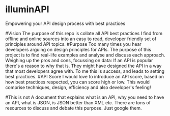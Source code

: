 illuminAPI
==========

Empowering your API design process with best practices

#Vision
The purpose of this repo is collate all API best practices I find from offline and online sources into an easy to read, developer friendly set of principles around API topics.
#Purpose
Too many times you hear developers arguing on design principles for APIs. The purpose of this project is to find real-life examples and analyse and discuss each approach. Weighing up the pros and cons, focussing on data: If an API is popular there's a reason to why that is. They might have designed the API in a way that most developers agree with. To me this is success, and leads to setting best practices.
#API Score
I would love to introduce an API score, based on how best practices respected, you can score high or low. This would comprise techniques, design, efficiency and also developer's feeling!

#This is not
A document that explains what is an API, why you need to have an API, what is JSON, is JSON better than XML etc. There are tons of resources to discuss and debate this purpose. Just google them.
